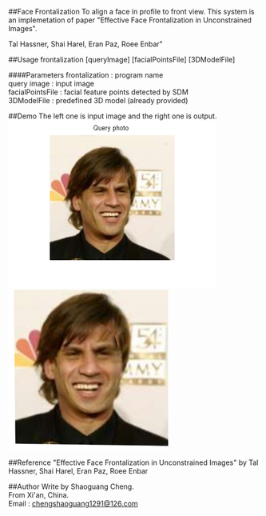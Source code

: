 ##Face Frontalization
To align a face in profile to front view. This system is an implemetation of paper "Effective Face Frontalization in Unconstrained Images".

Tal Hassner, Shai Harel, Eran Paz, Roee Enbar"

##Usage
frontalization [queryImage] [facialPointsFile] [3DModelFile]

####Parameters
frontalization : program name   
query image : input image    
facialPointsFile : facial feature points detected by SDM   
3DModelFile : predefined 3D model (already provided)    

##Demo
The left one is input image and the right one is output.
![p1](pro/image.png)
![p2](pro/frontal.png)


##Reference
"Effective Face Frontalization in Unconstrained Images"
by Tal Hassner, Shai Harel, Eran Paz, Roee Enbar


##Author
Write by Shaoguang Cheng.   
From Xi'an, China.   
Email : chengshaoguang1291@126.com
